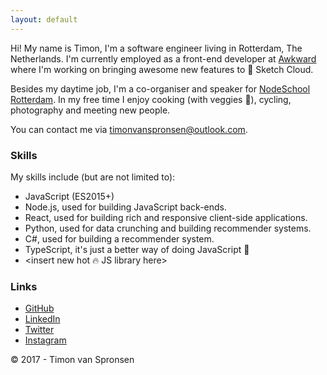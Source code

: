 ```yaml
---
layout: default
---
```


Hi! My name is Timon, I'm a software engineer living in Rotterdam, The Netherlands. I'm currently employed as a front-end developer at [Awkward](https://awkward.co/) where I'm working on bringing awesome new features to 💎 Sketch Cloud.

Besides my daytime job, I'm a co-organiser and speaker for [NodeSchool Rotterdam](https://www.meetup.com/nodeschool-rotterdam/). In my free time I enjoy cooking (with veggies 🥕), cycling, photography and meeting new people.

You can contact me via [timonvanspronsen@outlook.com](mailto:timonvanspronsen@outlook.com).

### Skills

My skills include (but are not limited to):

- JavaScript (ES2015+)
- Node.js, used for building JavaScript back-ends.
- React, used for building rich and responsive client-side applications.
- Python, used for data crunching and building recommender systems.
- C#, used for building a recommender system.
- TypeScript, it's just a better way of doing JavaScript 🙈
- <insert new hot 🔥 JS library here>

### Links

* [GitHub](https://github.com/timonvs)
* [LinkedIn](http://linkedin.com/in/timonvanspronsen)
* [Twitter](http://twitter.com/timonvspronsen)
* [Instagram](https://www.instagram.com/timonvanspronsen/)

<div class="footer">
	&copy; 2017 - Timon van Spronsen
</div>

